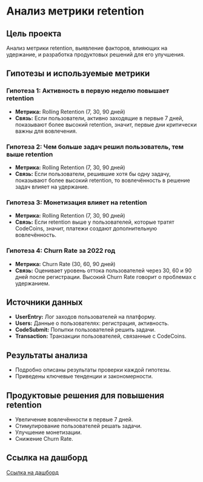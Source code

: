 # Анализ метрики retention

## Цель проекта
Анализ метрики retention, выявление факторов, влияющих на удержание, и разработка продуктовых решений для его улучшения.

## Гипотезы и используемые метрики

### Гипотеза 1: Активность в первую неделю повышает retention
- **Метрика:** Rolling Retention (7, 30, 90 дней)
- **Связь:** Если пользователи, активно заходящие в первые 7 дней, показывают более высокий retention, значит, первые дни критически важны для вовлечения.

### Гипотеза 2: Чем больше задач решил пользователь, тем выше retention
- **Метрика:** Rolling Retention (7, 30, 90 дней)
- **Связь:** Если пользователи, решившие хотя бы одну задачу, показывают более высокий retention, то вовлечённость в решение задач влияет на удержание.

### Гипотеза 3: Монетизация влияет на retention
- **Метрика:** Rolling Retention (7, 30, 90 дней)
- **Связь:** Если retention выше у пользователей, которые тратят CodeCoins, значит, платежи создают дополнительную вовлечённость.

### Гипотеза 4: Churn Rate за 2022 год
- **Метрика:** Churn Rate (30, 60, 90 дней)
- **Связь:** Оценивает уровень оттока пользователей через 30, 60 и 90 дней после регистрации. Высокий Churn Rate говорит о проблемах с удержанием.

## Источники данных
- **UserEntry:** Лог заходов пользователей на платформу.
- **Users:** Данные о пользователях: регистрация, активность.
- **CodeSubmit:** Попытки пользователей решить задачи.
- **Transaction:** Транзакции пользователей, связанные с CodeCoins.

## Результаты анализа
- Подробно описаны результаты проверки каждой гипотезы.
- Приведены ключевые тенденции и закономерности.

## Продуктовые решения для повышения retention
- Увеличение вовлечённости в первые 7 дней.
- Стимулирование пользователей решать задачи.
- Улучшение монетизации.
- Снижение Churn Rate.

## Ссылка на дашборд
[Ссылка на дашборд](https://metabase.simulative.ru/dashboard/477-retention-project?tab=154-tab-1)
